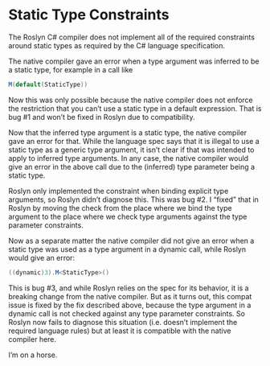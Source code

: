 Static Type Constraints
=======================

The Roslyn C# compiler does not implement all of the required constraints around static types as required by the C# language specification.

The native compiler gave an error when a type argument was inferred to be a static type, for example in a call like

```cs
M(default(StaticType))
```

Now this was only possible because the native compiler does not enforce the restriction that you can’t use a static type in a default expression. That is bug #1 and won’t be fixed in Roslyn due to compatibility.

Now that the inferred type argument is a static type, the native compiler gave an error for that. While the language spec says that it is illegal to use a static type as a generic type argument, it isn’t clear if that was intended to apply to inferred type arguments. In any case, the native compiler would give an error in the above call due to the (inferred) type parameter being a static type.

Roslyn only implemented the constraint when binding explicit type arguments, so Roslyn didn’t diagnose this. This was bug #2. I “fixed” that in Roslyn by moving the check from the place where we bind the type argument to the place where we check type arguments against the type parameter constraints.

Now as a separate matter the native compiler did not give an error when a static type was used as a type argument in a dynamic call, while Roslyn would give an error:

```cs
((dynamic)3).M<StaticType>()
```

This is bug #3, and while Roslyn relies on the spec for its behavior, it is a breaking change from the native compiler. But as it turns out, this compat issue is fixed by the fix described above, because the type argument in a dynamic call is not checked against any type parameter constraints. So Roslyn now fails to diagnose this situation (i.e. doesn’t implement the required language rules) but at least it is compatible with the native compiler here.

I’m on a horse.
